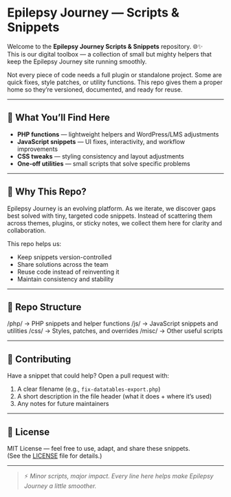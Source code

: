 # Epilepsy Journey — Scripts & Snippets

Welcome to the **Epilepsy Journey Scripts & Snippets** repository. 🌐✨  
This is our digital toolbox — a collection of small but mighty helpers that keep the Epilepsy Journey site running smoothly.  

Not every piece of code needs a full plugin or standalone project. Some are quick fixes, style patches, or utility functions. This repo gives them a proper home so they’re versioned, documented, and ready for reuse.  

---

## 🔧 What You’ll Find Here
- **PHP functions** — lightweight helpers and WordPress/LMS adjustments  
- **JavaScript snippets** — UI fixes, interactivity, and workflow improvements  
- **CSS tweaks** — styling consistency and layout adjustments  
- **One-off utilities** — small scripts that solve specific problems  

---

## 🚀 Why This Repo?
Epilepsy Journey is an evolving platform. As we iterate, we discover gaps best solved with tiny, targeted code snippets. Instead of scattering them across themes, plugins, or sticky notes, we collect them here for clarity and collaboration.  

This repo helps us:
- Keep snippets version-controlled  
- Share solutions across the team  
- Reuse code instead of reinventing it  
- Maintain consistency and stability  

---

## 📂 Repo Structure
/php/ → PHP snippets and helper functions
/js/ → JavaScript snippets and utilities
/css/ → Styles, patches, and overrides
/misc/ → Other useful scripts


---

## 📝 Contributing
Have a snippet that could help? Open a pull request with:
1. A clear filename (e.g., `fix-datatables-export.php`)  
2. A short description in the file header (what it does + where it’s used)  
3. Any notes for future maintainers  

---

## 📜 License
MIT License — feel free to use, adapt, and share these snippets.  
(See the [LICENSE](LICENSE) file for details.)  

---

> ⚡ *Minor scripts, major impact. Every line here helps make Epilepsy Journey a little smoother.*
